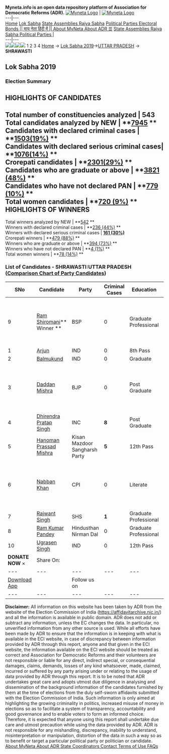 **Myneta.info is an open data repository platform of Association for Democratic Reforms (ADR).**
[![Myneta Logo](https://www.myneta.info/lib/img/myneta-logo.png)](https://www.myneta.info/) | [![Myneta Logo](https://www.myneta.info/lib/img/adr-logo.png)](https://adrindia.org)  
---|---  
[Home](https://www.myneta.info/) [Lok Sabha](https://www.myneta.info/#ls "Lok Sabha") [ State Assemblies ](https://www.myneta.info/#sa "State Assemblies") [Rajya Sabha](https://www.myneta.info/#rs "Rajya Sabha") [Political Parties ](https://www.myneta.info/party "Political Parties") [ Electoral Bonds ](https://www.myneta.info/electoral_bonds "Electoral Bonds") [ || माय नेता हिंदी में || ](https://translate.google.co.in/translate?prev=hp&hl=en&js=y&u=www.myneta.info&sl=en&tl=hi&history_state0=) [ About MyNeta ](https://adrindia.org/content/about-myneta) [ About ADR ](https://adrindia.org/about-adr/who-we-are) [☰](javascript:void\(0\))
[ State Assemblies ](https://www.myneta.info/#sa "State Assemblies") [ Rajya Sabha ](https://www.myneta.info/#rs "Rajya Sabha") [ Political Parties ](https://www.myneta.info/party "Political Parties")
|   
---|---  
![](https://www.myneta.info/lib/img/banner/banner-1.png)![](https://www.myneta.info/lib/img/banner/banner-2.png)![](https://www.myneta.info/lib/img/banner/banner-3.png)![](https://www.myneta.info/lib/img/banner/banner-4.png)
1  2  3  4 
[Home](https://www.myneta.info/) → [Lok Sabha 2019](https://www.myneta.info/LokSabha2019/)→[UTTAR PRADESH](https://www.myneta.info/LokSabha2019/index.php?action=show_constituencies&state_id=57) → **SHRAWASTI**
### 
## Lok Sabha 2019
###  Election Summary 
HIGHLIGHTS OF CANDIDATES  
---  
Total number of constituencies analyzed |  543   
Total candidates analyzed by NEW | **[7945](https://www.myneta.info/LokSabha2019/index.php?action=summary&subAction=candidates_analyzed&sort=candidate#summary) **  
Candidates with declared criminal cases | **[1503(19%)](https://www.myneta.info/LokSabha2019/index.php?action=summary&subAction=crime&sort=candidate#summary) **  
Candidates with declared serious criminal cases| **[1076(14%)](https://www.myneta.info/LokSabha2019/index.php?action=summary&subAction=serious_crime&sort=candidate#summary) **  
Crorepati candidates | **[2301(29%)](https://www.myneta.info/LokSabha2019/index.php?action=summary&subAction=crorepati&sort=candidate#summary) **  
Candidates who are graduate or above | **[3821 (48%)](https://www.myneta.info/LokSabha2019/index.php?action=summary&subAction=education&sort=candidate#summary) **  
Candidates who have not declared PAN | **[779 (10%)](https://www.myneta.info/LokSabha2019/index.php?action=summary&subAction=without_pan&sort=candidate#summary) **  
Total women candidates | **[720 (9%)](https://www.myneta.info/LokSabha2019/index.php?action=summary&subAction=women_candidate&sort=candidate#summary) **  
HIGHLIGHTS OF WINNERS  
---  
Total winners analyzed by NEW | **[542](https://www.myneta.info/LokSabha2019/index.php?action=summary&subAction=winner_analyzed&sort=candidate#summary) **  
Winners with declared criminal cases | **[236 (44%)](https://www.myneta.info/LokSabha2019/index.php?action=summary&subAction=winner_crime&sort=candidate#summary) **  
Winners with declared serious criminal cases | **[161 (30%)](https://www.myneta.info/LokSabha2019/index.php?action=summary&subAction=winner_serious_crime&sort=candidate#summary)**  
Crorepati winners | **[479 (88%)](https://www.myneta.info/LokSabha2019/index.php?action=summary&subAction=winner_crorepati&sort=candidate#summary) **  
Winners who are graduate or above | **[394 (73%)](https://www.myneta.info/LokSabha2019/index.php?action=summary&subAction=winner_education&sort=candidate#summary) **  
Winners who have not declared PAN | **[4 (1%)](https://www.myneta.info/LokSabha2019/index.php?action=summary&subAction=winner_without_pan&sort=candidate#summary) **  
Total women winners | **[78 (14%)](https://www.myneta.info/LokSabha2019/index.php?action=summary&subAction=winner_women&sort=candidate#summary) **  
### List of Candidates - SHRAWASTI:UTTAR PRADESH ([Comparison Chart of Party Candidates](https://www.myneta.info/LokSabha2019/comparisonchart.php?constituency_id=930))
SNo | Candidate| Party| Criminal Cases| Education| Age| Total Assets| Liabilities  
---|---|---|---|---|---|---|---  
9  | [Ram Shiromani](https://www.myneta.info/LokSabha2019/candidate.php?candidate_id=12424)** Winner ** | BSP | 0 | Graduate Professional| 49 | ![](https://myneta.info/image_v2.php?myneta_folder=LokSabha2019&candidate_id=12424&col=ta) | ![](https://myneta.info/image_v2.php?myneta_folder=LokSabha2019&candidate_id=12424&col=lia)  
1  | [Arjun](https://www.myneta.info/LokSabha2019/candidate.php?candidate_id=13483) | IND | 0 | 8th Pass| 51 | Rs 1,48,940 ~ 1 Lacs+ | Rs 0 ~   
2  | [Balmukund](https://www.myneta.info/LokSabha2019/candidate.php?candidate_id=12555) | IND | 0 | Graduate| 26 | Rs 3,15,398 ~ 3 Lacs+ | Rs 94,873 ~ 94 Thou+  
3  | [Daddan Mishra](https://www.myneta.info/LokSabha2019/candidate.php?candidate_id=12557) | BJP | 0 | Post Graduate| 52 | ![](https://myneta.info/image_v2.php?myneta_folder=LokSabha2019&candidate_id=12557&col=ta) | ![](https://myneta.info/image_v2.php?myneta_folder=LokSabha2019&candidate_id=12557&col=lia)  
4  | [Dhirendra Pratap Singh](https://www.myneta.info/LokSabha2019/candidate.php?candidate_id=12422) | INC | **8** | Post Graduate| 54 | Rs 11,04,55,296 ~ 11 Crore+ | Rs 16,71,408 ~ 16 Lacs+  
5  | [Hanoman Prassad Mishra](https://www.myneta.info/LokSabha2019/candidate.php?candidate_id=12560) | Kisan Mazdoor Sangharsh Party | **5** | 12th Pass| 40 | Rs 86,000 ~ 86 Thou+ | Rs 0 ~   
6  | [Nabban Khan](https://www.myneta.info/LokSabha2019/candidate.php?candidate_id=12425) | CPI | 0 | Literate| 63 | ![](https://myneta.info/image_v2.php?myneta_folder=LokSabha2019&candidate_id=12425&col=ta) | ![](https://myneta.info/image_v2.php?myneta_folder=LokSabha2019&candidate_id=12425&col=lia)  
7  | [Rajwant Singh](https://www.myneta.info/LokSabha2019/candidate.php?candidate_id=12423) | SHS | **1** | Graduate Professional| 47 | Rs 76,00,000 ~ 76 Lacs+ | Rs 3,00,600 ~ 3 Lacs+  
8  | [Ram Kumar Pandey](https://www.myneta.info/LokSabha2019/candidate.php?candidate_id=12558) | Hindusthan Nirman Dal | 0 | Graduate Professional| 36 | Rs 58,98,888 ~ 58 Lacs+ | Rs 0 ~   
10  | [Ugrasen Singh](https://www.myneta.info/LokSabha2019/candidate.php?candidate_id=13484) | IND | 0 | 12th Pass| 45 | Rs 42,62,224 ~ 42 Lacs+ | Rs 0 ~   
|  **DONATE NOW** × |  Share On:  | [](https://api.whatsapp.com/send?text=https%3A%2F%2Fmyneta.info%2Fpunjab2022%2Findex.php%3Faction%3Dshow_constituencies%26state_id%3D19) | [](https://www.facebook.com/sharer/sharer.php?u=https%3A%2F%2Fmyneta.info%2Fpunjab2022%2Findex.php%3Faction%3Dshow_constituencies%26state_id%3D19) | [](https://twitter.com/share?url=https%3A%2F%2Fmyneta.info%2Fpunjab2022%2Findex.php%3Faction%3Dshow_constituencies%26state_id%3D19)  
---|---|---|---|---  
| [ Download App ](https://play.google.com/store/apps/details?id=com.webrosoft.myneta1&pcampaignid=pcampaignidMKT-Other-global-all-co-prtnr-py-PartBadge-Mar2515-1) | [](https://play.google.com/store/apps/details?id=com.webrosoft.myneta1&pcampaignid=pcampaignidMKT-Other-global-all-co-prtnr-py-PartBadge-Mar2515-1) |  Follow us on  | [](https://www.facebook.com/adrindia.org/) | [](https://twitter.com/adrspeaks) | [](https://groups.google.com/g/national-election-watch?hl=en&pli=1) | [](https://www.instagram.com/adrspeaks/) | [](https://www.youtube.com/user/adrspeaks) | [](https://sharechat.com/profile/adrspeaks)  
---|---|---|---|---|---|---|---|---  
**Disclaimer:** All information on this website has been taken by ADR from the website of the Election Commission of India (https://affidavitarchive.nic.in/) and all the information is available in public domain. ADR does not add or subtract any information, unless the EC changes the data. In particular, no unverified information from any other source is used. While all efforts have been made by ADR to ensure that the information is in keeping with what is available in the ECI website, in case of discrepancy between information provided by ADR through this report, anyone and that given in the ECI website, the information available on the ECI website should be treated as correct and Association for Democratic Reforms and their volunteers are not responsible or liable for any direct, indirect special, or consequential damages, claims, demands, losses of any kind whatsoever, made, claimed, incurred or suffered by any party arising under or relating to the usage of data provided by ADR through this report. It is to be noted that ADR undertakes great care and adopts utmost due diligence in analysing and dissemination of the background information of the candidates furnished by them at the time of elections from the duly self-sworn affidavits submitted with the Election Commission of India. Such information is only aimed at highlighting the growing criminality in politics, increased misuse of money in elections so as to facilitate a system of transparency, accountability and good governance and to enable voters to form an informed choice. Therefore, it is expected that anyone using this report shall undertake due care and utmost precaution while using the data provided by ADR. ADR is not responsible for any mishandling, discrepancy, inability to understand, misinterpretation or manipulation, distortion of the data in such a way so as to benefit or target a particular political party or politician or candidate. 
[ About MyNeta ](https://adrindia.org/content/about-myneta) [ About ADR ](https://adrindia.org/about-adr/who-we-are) [ State Coordinators ](https://adrindia.org/about-adr/state-coordinators) [ Contact ](https://adrindia.org/contact-us) [ Terms of Use ](https://adrindia.org/content/adr-terms-use) [ FAQs ](https://adrindia.org/content/faqs)
